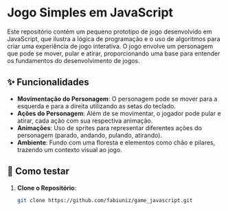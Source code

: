 # Jogo Simples em JavaScript

Este repositório contém um pequeno prototipo de jogo desenvolvido em JavaScript, que ilustra a lógica de programação e o uso de algoritmos para criar uma experiência de jogo interativa. O jogo envolve um personagem que pode se mover, pular e atirar, proporcionando uma base para entender os fundamentos do desenvolvimento de jogos.

## ✨ Funcionalidades

- **Movimentação do Personagem**: O personagem pode se mover para a esquerda e para a direita utilizando as setas do teclado.
- **Ações do Personagem**: Além de se movimentar, o jogador pode pular e atirar, cada ação com sua respectiva animação.
- **Animações**: Uso de sprites para representar diferentes ações do personagem (parado, andando, pulando, atirando).
- **Ambiente**: Fundo com uma floresta e elementos como chão e pilares, trazendo um contexto visual ao jogo.

## 🚀 Como testar

1. **Clone o Repositório**:
   ```bash
   git clone https://github.com/fabiuniz/game_javascript.git
